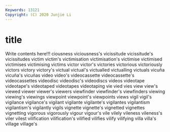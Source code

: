 ```yaml
---
Keywords: 13121
Copyright: (C) 2020 Junjie Li
---
```


# title

Write contents here!!!
ciousness 
viciousness's 
vicissitude 
vicissitude's 
vicissitudes 
victim
victim's 
victimisation 
victimisation's 
victimise 
victimised 
victimises 
victimising 
victims 
victor 
victor's
victories 
victorious 
victoriously 
victors 
victory 
victory's 
victual 
victual's 
victualled 
victualling
victuals 
vicuña 
vicuña's 
vicuñas 
video 
video's 
videocassette 
videocassette's 
videocassettes 
videodisc
videodisc's 
videodiscs 
videos 
videotape 
videotape's 
videotaped 
videotapes 
videotaping 
vie 
vied
vies 
view 
view's 
viewed 
viewer 
viewer's 
viewers 
viewfinder 
viewfinder's 
viewfinders
viewing 
viewing's 
viewings 
viewpoint 
viewpoint's 
viewpoints 
views 
vigil 
vigil's 
vigilance
vigilance's 
vigilant 
vigilante 
vigilante's 
vigilantes 
vigilantism 
vigilantism's 
vigilantly 
vigils 
vignette
vignette's 
vignetted 
vignettes 
vignetting 
vigorous 
vigorously 
vigour 
vigour's 
vile 
vilely
vileness 
vileness's 
viler 
vilest 
vilification 
vilification's 
vilified 
vilifies 
vilify 
vilifying
villa 
villa's 
village 
village's 
